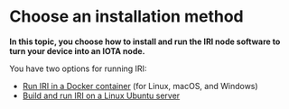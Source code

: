 # Choose an installation method

**In this topic, you choose how to install and run the IRI node software to turn your device into an IOTA node.**

You have two options for running IRI:

- [Run IRI in a Docker container](../tutorials/install-iri-docker.md) (for Linux, macOS, and Windows)
- [Build and run IRI on a Linux Ubuntu server](../tutorials/install-iri-linux.md)
